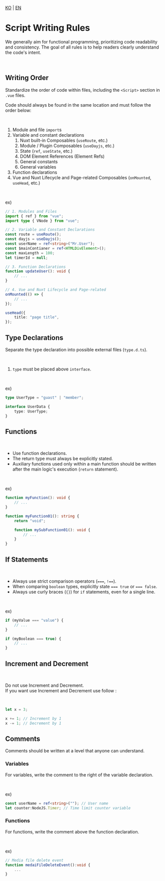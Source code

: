 [KO](./script_ko.md) | [EN](./script_en.md)

# Script Writing Rules

We generally aim for functional programming, prioritizing code readability and consistency. The goal of all rules is to help readers clearly understand the code's intent.

<br>

## Writing Order

Standardize the order of code within files, including the `<Script>` section in `.vue` files.

Code should always be found in the same location and must follow the order below:

<br>

1. Module and file `import`s
2. Variable and constant declarations
    1. Nuxt built-in Composables (`useRoute`, etc.)
    2. Module / Plugin Composables (`useDayjs`, etc.)
    3. State (`ref`, `useState`, etc.)
    4. DOM Element References (Element Refs)
    5. General constants
    6. General variables
3. Function declarations
4. Vue and Nuxt Lifecycle and Page-related Composables (`onMounted`, `useHead`, etc.)

<br>

ex)

```ts
// 1. Modules and Files
import { ref } from "vue";
import type { VNode } from "vue";

// 2. Variable and Constant Declarations
const route = useRoute();
const dayjs = useDayjs();
const userName = ref<string>("Mr.User");
const $mainContianer = ref<HTMLDivElement>();
const maxLength = 100;
let timerId = null;

// 3. Function Declarations
function updateUser(): void {
    // ...
}

// 4. Vue and Nuxt Lifecycle and Page-related
onMounted(() => {
    // ...
});

useHead({
    title: "page title",
});
```

## Type Declarations

Separate the type declaration into possible external files (`type.d.ts`).

<br>

1. `type` must be placed above `interface`.

<br>

ex)

```ts
type UserType = "guast" | "member";

interface UserData {
    type: UserType;
}
```

## Functions

<br>

-   Use function declarations.
-   The return type must always be explicitly stated.
-   Auxiliary functions used only within a main function should be written after the main logic's execution (`return` statement).

<br>

ex)

```ts
function myFunction(): void {
    // ...
}

function myFunction01(): string {
    return "void";

    function mySubFunction01(): void {
        // ...
    }
}
```

## If Statements

<br>

-   Always use strict comparison operators (`===`, `!==`).
-   When comparing `boolean` types, explicitly state `=== true` or `=== false`.
-   Always use curly braces (`{}`) for `if` statements, even for a single line.

<br>

ex)

```ts
if (myValue === "value") {
    // ...
}

if (myBoolean === true) {
    // ...
}
```

## Increment and Decrement

<br>

Do not use Increment and Decrement.<br>
If you want use Increment and Decrement use follow :

<br>

```js
let x = 3;

x += 1; // Increment by 1
x -= 1; // Decrement by 1
```

## Comments

Comments should be written at a level that anyone can understand.

### Variables

For variables, write the comment to the right of the variable declaration.

<br>

ex)

```ts
const userName = ref<string>(""); // User name
let counter:NodeJS.Timer; // Time limit counter variable
```

### Functions

For functions, write the comment above the function declaration.

<br>

ex)

```ts
// Media file delete event
function medaiFileDeleteEvent():void {
    ...
}
```
